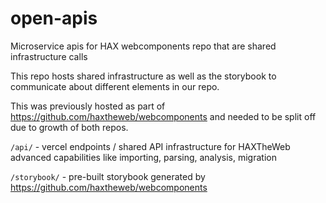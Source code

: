 # open-apis
Microservice apis for HAX webcomponents repo that are shared infrastructure calls

This repo hosts shared infrastructure as well as the storybook to communicate about different elements in our repo.

This was previously hosted as part of https://github.com/haxtheweb/webcomponents and needed to be split off due to growth of both repos.

`/api/` - vercel endpoints / shared API infrastructure for HAXTheWeb advanced capabilities like importing, parsing, analysis, migration

`/storybook/` -  pre-built storybook generated by https://github.com/haxtheweb/webcomponents
